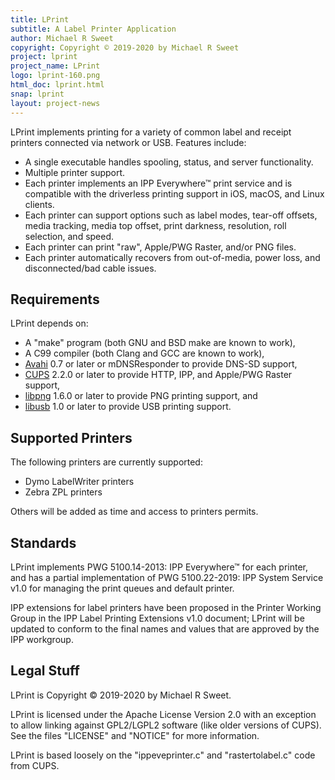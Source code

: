 ```yaml
---
title: LPrint
subtitle: A Label Printer Application
author: Michael R Sweet
copyright: Copyright © 2019-2020 by Michael R Sweet
project: lprint
project_name: LPrint
logo: lprint-160.png
html_doc: lprint.html
snap: lprint
layout: project-news
---
```


LPrint implements printing for a variety of common label and receipt printers
connected via network or USB.  Features include:

- A single executable handles spooling, status, and server functionality.
- Multiple printer support.
- Each printer implements an IPP Everywhere™ print service and is compatible
  with the driverless printing support in iOS, macOS, and Linux clients.
- Each printer can support options such as label modes, tear-off offsets,
  media tracking, media top offset, print darkness, resolution, roll selection,
  and speed.
- Each printer can print "raw", Apple/PWG Raster, and/or PNG files.
- Each printer automatically recovers from out-of-media, power loss, and
  disconnected/bad cable issues.


Requirements
------------

LPrint depends on:

- A "make" program (both GNU and BSD make are known to work),
- A C99 compiler (both Clang and GCC are known to work),
- [Avahi](https://www.avahi.org) 0.7 or later or mDNSResponder to provide
  DNS-SD support,
- [CUPS](https://www.cups.org) 2.2.0 or later to provide HTTP, IPP, and
  Apple/PWG Raster support,
- [libpng](https://www.libpng.org) 1.6.0 or later to provide PNG printing
  support, and
- [libusb](https://libusb.info) 1.0 or later to provide USB printing support.


Supported Printers
------------------

The following printers are currently supported:

- Dymo LabelWriter printers
- Zebra ZPL printers

Others will be added as time and access to printers permits.


Standards
---------

LPrint implements PWG 5100.14-2013: IPP Everywhere™ for each printer, and has a
partial implementation of PWG 5100.22-2019: IPP System Service v1.0 for
managing the print queues and default printer.

IPP extensions for label printers have been proposed in the Printer Working
Group in the IPP Label Printing Extensions v1.0 document; LPrint will be updated
to conform to the final names and values that are approved by the IPP workgroup.


Legal Stuff
-----------

LPrint is Copyright © 2019-2020 by Michael R Sweet.

LPrint is licensed under the Apache License Version 2.0 with an exception to
allow linking against GPL2/LGPL2 software (like older versions of CUPS).  See
the files "LICENSE" and "NOTICE" for more information.

LPrint is based loosely on the "ippeveprinter.c" and "rastertolabel.c" code
from CUPS.
